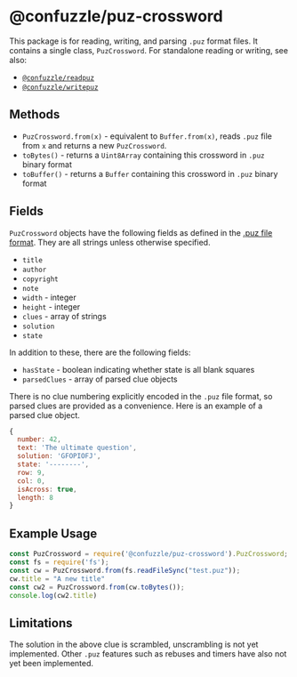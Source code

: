 # @confuzzle/puz-crossword

This package is for reading, writing, and parsing `.puz` format files. It contains a single class, `PuzCrossword`. For standalone reading or writing, see also:
* [`@confuzzle/readpuz`](https://www.npmjs.com/package/@confuzzle/readpuz)
* [`@confuzzle/writepuz`](https://www.npmjs.com/package/@confuzzle/writepuz)

## Methods

* `PuzCrossword.from(x)` - equivalent to `Buffer.from(x)`, reads `.puz` file from `x` and returns a new `PuzCrossword`.
* `toBytes()` - returns a `Uint8Array` containing this crossword in `.puz` binary format
* `toBuffer()` - returns a `Buffer` containing this crossword in `.puz` binary format

## Fields

`PuzCrossword` objects have the following fields as defined in the [.puz file format](https://github.com/rjkat/confuzzle/blob/master/puz.md). They are all strings unless otherwise specified.

* `title`
* `author`
* `copyright` 
* `note` 
* `width` - integer
* `height` - integer
* `clues` - array of strings
* `solution`
* `state`

In addition to these, there are the following fields:
* `hasState` - boolean indicating whether state is all blank squares
* `parsedClues` - array of parsed clue objects

There is no clue numbering explicitly encoded in the `.puz` file format, so parsed clues are provided as a convenience. Here is an example of a parsed clue object.

```js
{
  number: 42,
  text: 'The ultimate question',
  solution: 'GFOPIOFJ',
  state: '--------',
  row: 9,
  col: 0,
  isAcross: true,
  length: 8
}
```

## Example Usage

```js
const PuzCrossword = require('@confuzzle/puz-crossword').PuzCrossword;
const fs = require('fs');
const cw = PuzCrossword.from(fs.readFileSync("test.puz"));
cw.title = "A new title"
const cw2 = PuzCrossword.from(cw.toBytes());
console.log(cw2.title)
```

## Limitations

The solution in the above clue is scrambled, unscrambling is not yet implemented. Other `.puz` features such as rebuses and timers have also not yet been implemented.
